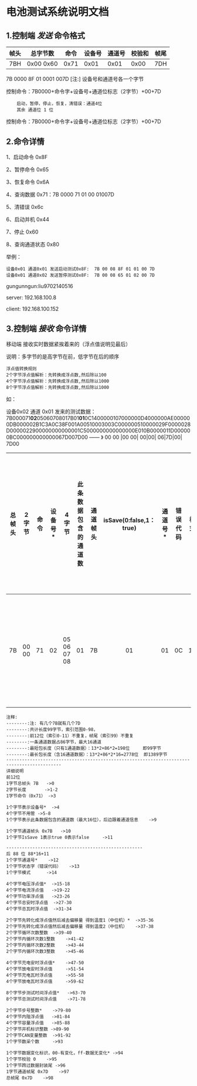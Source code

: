 
# 电池测试系统说明文档


## 1.控制端 *发送* 命令格式

 帧头 |  总字节数   |命令|设备号|通道号|校验和|帧尾 
 ----|-----------|----|-----|-----|----|----
 7BH | 0x00 0x60   | 0x71|0x01 | 0x01 |0x00|7DH 


7B 0000 8F 01 0001 007D
[注:] 设备号和通道号各一个字节

控制命令：7B0000+命令字+设备号+通道位标志（2字节）+00+7D

```
    启动，暂停，停止，恢复，清错误：通道4位
    其余 通道位 1 位
```

控制命令：7B0000+命令字+设备号+通道位标志（2字节）+00+7D
 

## 2.命令详情

1、启动命令	0x8F

2、暂停命令	0x65

3、恢复命令	0x6A

4、查询数据	0x71：7B 0000 71 01 00 01007D

5、清错误    0x6c

6、启动并机  0x44

7、停止      0x60

8、查询通道状态    0x80









举例： 

    设备0x01 通道0x01 发送启动测试0x8F:  7B 00 08 8F 01 01 00 7D
    设备0x01 通道0x02 发送暂停测试0x8F:  7B 00 08 65 01 02 00 7D


gungunngun:liu9702140516

server:	192.168.100.8

client:	192.168.100.152


## 3.控制端 *接收* 命令详情

移动端  接收实时数据紧挨着来的（浮点值说明见最后）

说明：多字节的是高字节在前，低字节在后的顺序
```
浮点值转换规则
2个字节浮点值解析：先转换成浮点数,然后除以100
4个字节浮点值解析：先转换成浮点数,然后除以1000
8个字节浮点值解析：先转换成浮点数,然后除以1000
```
如： 

设备0x02 通道 0x01 发来的测试数据：
7B000071**02**05060708017B01**01**0C1400000107000000D4000000AE000000DB000002B1C3A0C38F001A00510003003C000000510000029F0000028D0000022900000000000001C5000000000000000E010B0000011D000000BC000000000000067D007D00  ——                                                                                                                                                                                                                                                                                                                                                                                                                                                                                                                》 00 00 |00 00| 00|00|  06|7D|00|   7D00

总帧头| 2字节 | 命令 | 设备号* |    4字节   | 此条数据包含的通道数 | 通道帧头 | isSave(0:false,1：true)| 通道号* | 错误代码 |  模式  | 4字节电压浮点值* | 电流浮点值  |  功率浮点值  | 总安时浮点值 | 总瓦时浮点值 |    2个字节先转化成浮点值然后减去偏移量 得到温度1（中位机）*   | 2个字节先转化成浮点值然后减去偏移量 得到温度2（中位机） |  2个字节循环次数整数 |    2个字节内循环次数1整数     |   2个字节内循环次数2整数  |  2个字节内循环次数3整数 |  4个字节充电安时浮点值* | 4个字节放电安时浮点值  | 4个字节充电瓦时浮点值 |  4个字节放电瓦时浮点值  |   8个字节 步测试时间浮点值*  |      8个字节 总测试时间浮点值  |    2个字节步号整数*   |  4个字节内阻浮点值  |  4个字节容量浮点值 |   2个字节并机标识整数   | 2个字节CAN变量整数 |  1个字节数采个数 | 1个字节数据变化标识，00-有变化，ff-数据无变化 | 1个字节校验 0 |1个字节跨过数据封装尾 |帧尾                                                                                                                                         
-----|------|-----|:-----:|-----------|:-----------------:|---------|:-------------------:|--------|---------|------|----------------|-----------|------------|-----------|------------|:---------------------------------------------------:|:----------------------------------------------:|:-----------------:|:------------------------:|:---------------------:|:-------------------:|:-------------------:|:------------------:|:------------------:|:-------------------:|:-----------------------:|:--------------------------:|:-----------------:|:----------------:|:---------------:|:-------------------:|:---------------:|:-------------:|:--------------------------------------:|:-----------:|:----------------:|----
  7B | 00 00 |  71  |   02  | 05 06 07 08 |           01        |     7B    |          01            |    01   |     0C   |   14  |   00 00 01 07   | 00 00 00 D4 | 00 00 00 AE | 00 00 00 DB | 00 00 02 B1 |             C3                     A0                      |             C3                   8F                  |       00    1A      |          00    51           |         00  03           |      00      3C        |        00 00 00 51     |      00 00 02 9F     |     00  00   02  8D  |      00 00 02 29       | 00 00 00 00     00 00 01 C5 |  00 00 00 00      00 00 00 0E |          01 0B      |    00 00 01 1D      |     00 00 00 BC   |            00 00      |       00  00       |        00       |                      00                    |       06      |        7D          |00 7D 00 -》00 00 00 00 00 00 06 7D 00              7D 00


    注释:
    --------:注: 有几个7B就有几个7D
    --------:共计长度99字节，索引范围0-98，
    --------:前12位（索引0-11）不重复，帧尾（索引99）不重复
    --------:一条通道数据占86字节，最大16通道
    --------:最短包长度（只有1通道数据）：13*2+86*2=198位     即99字节
    --------:最长包长度（含16通道数据）：13*2+86*2*16=2778位  即1389字节
    -------------------------------------------------------------------------------------------
    详细说明
    前12位
    1字节总帧头 7B   ->0
    2字节长度       ->1-2
    1字节命令（0x71） ->3
    
    1个字节表示设备号*  ->4
    4个字节不用管 ->5-8
    1个字节表示此条数据包含的通道数（最大16位），后边跟着通道信息    ->9
    
    1个字节通道帧头 0x7B   ->10
    1个字节IsSave 1表示true 0表示false     ->11

    ----------------------------------------------------
    后 88 位 88*16+11
    1个字节通道号*    ->12
    1个字节状态字（错误代码）   ->13
    1个字节模式      ->14
    
    4个字节电压浮点值*  ->15-18
    4个字节电流浮点值   ->19-22
    4个字节功率浮点值   ->23-26
    4个字节总安时浮点值  ->27-30
    4个字节总瓦时浮点值  ->31-34
    
    2个字节先转化成浮点值然后减去偏移量 得到温度1（中位机）*  ->35-36
    2个字节先转化成浮点值然后减去偏移量 得到温度2（中位机）   ->37-38
    2个字节循环次数整数  ->39-40
    2个字节内循环次数1整数    ->41-42
    2个字节内循环次数2整数    ->43-44
    2个字节内循环次数3整数    ->45-46
    
    4个字节充电安时浮点值*    ->47-50
    4个字节放电安时浮点值     ->51-54
    4个字节充电瓦时浮点值     ->55-58
    4个字节放电瓦时浮点值     ->59-62
    
    8个字节步测试时间浮点值*   ->63-70
    8个字节总测试时间浮点值    ->71-78
    
    2个字节步号整数*    ->79-80
    4个字节内阻浮点值   ->81-84
    4个字节容量浮点值   ->85-88
    2个字节并机标识整数 ->89-90
    2个字节CAN变量整数  ->91-92
    1个字节数采个数     ->93
    
    1个字节数据变化标识，00-有变化，ff-数据无变化* ->94
    1个字节校验 0    ->95
    1个字节跨过数据封装尾 ->96
    1字节通道帧尾 0x7D    ->97
    总帧尾 0x7D    ->98
   
    
     
    












 